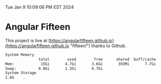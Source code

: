 Tue Jan  9 10:09:06 PM EST 2024

# Angular Fifteen


This project is live at [https://angularfifteen.github.io](https://angularfifteen.github.io "fifteen!") thanks to Github.

```bash
System Memory
               total        used        free      shared  buff/cache   available
Mem:            15Gi       4.7Gi       3.6Gi       393Mi       7.7Gi        10Gi
Swap:          8.0Gi       1.3Gi       6.7Gi
System Storage
1.6G	.
```

